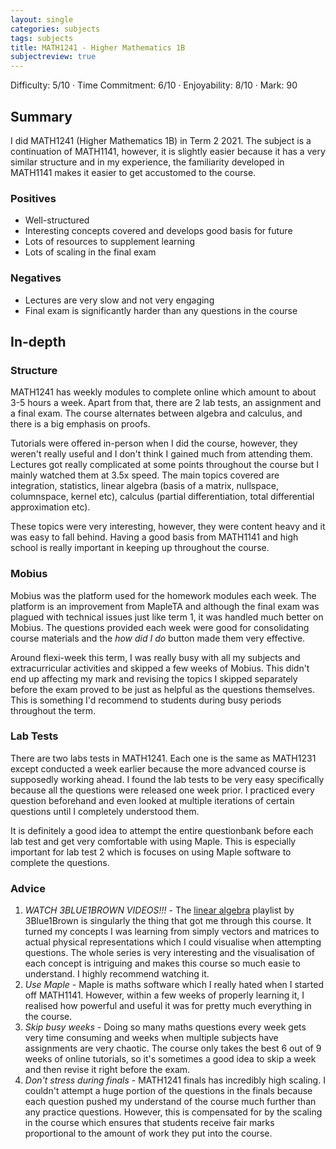 ```yaml
---
layout: single
categories: subjects
tags: subjects
title: MATH1241 - Higher Mathematics 1B
subjectreview: true
---
```


Difficulty: 5/10 · Time Commitment: 6/10 · Enjoyability: 8/10 · Mark: 90

## Summary

I did MATH1241 (Higher Mathematics 1B) in Term 2 2021. The subject is a continuation of MATH1141, however, it is slightly easier because it has a very similar structure and in my experience, the familiarity developed in MATH1141 makes it easier to get accustomed to the course.

### Positives

- Well-structured
- Interesting concepts covered and develops good basis for future
- Lots of resources to supplement learning
- Lots of scaling in the final exam

### Negatives

- Lectures are very slow and not very engaging
- Final exam is significantly harder than any questions in the course

## In-depth

### Structure

MATH1241 has weekly modules to complete online which amount to about 3-5 hours a week. Apart from that, there are 2 lab tests, an assignment and a final exam. The course alternates between algebra and calculus, and there is a big emphasis on proofs.

Tutorials were offered in-person when I did the course, however, they weren't really useful and I don't think I gained much from attending them. Lectures got really complicated at some points throughout the course but I mainly watched them at 3.5x speed. The main topics covered are integration, statistics, linear algebra (basis of a matrix, nullspace, columnspace, kernel etc), calculus (partial differentiation, total differential approximation etc).

These topics were very interesting, however, they were content heavy and it was easy to fall behind. Having a good basis from MATH1141 and high school is really important in keeping up throughout the course.

### Mobius

Mobius was the platform used for the homework modules each week. The platform is an improvement from MapleTA and although the final exam was plagued with technical issues just like term 1, it was handled much better on Mobius. The questions provided each week were good for consolidating course materials and the *how did I do* button made them very effective.

Around flexi-week this term, I was really busy with all my subjects and extracurricular activities and skipped a few weeks of Mobius. This didn't end up affecting my mark and revising the topics I skipped separately before the exam proved to be just as helpful as the questions themselves. This is something I'd recommend to students during busy periods throughout the term.

### Lab Tests

There are two labs tests in MATH1241. Each one is the same as MATH1231 except conducted a week earlier because the more advanced course is supposedly working ahead. I found the lab tests to be very easy specifically because all the questions were released one week prior. I practiced every question beforehand and even looked at multiple iterations of certain questions until I completely understood them.

It is definitely a good idea to attempt the entire questionbank before each lab test and get very comfortable with using Maple. This is especially important for lab test 2 which is focuses on using Maple software to complete the questions.

### Advice

1. *WATCH 3BLUE1BROWN VIDEOS!!!* - The [linear algebra](https://www.youtube.com/playlist?list=PLZHQObOWTQDPD3MizzM2xVFitgF8hE_ab) playlist by 3Blue1Brown is singularly the thing that got me through this course. It turned my concepts I was learning from simply vectors and matrices to actual physical representations which I could visualise when attempting questions. The whole series is very interesting and the visualisation of each concept is intriguing and makes this course so much easie to understand. I highly recommend watching it.
2. *Use Maple* - Maple is maths software which I really hated when I started off MATH1141. However, within a few weeks of properly learning it, I realised how powerful and useful it was for pretty much everything in the course.
3. *Skip busy weeks* - Doing so many maths questions every week gets very time consuming and weeks when multiple subjects have assignments are very chaotic. The course only takes the best 6 out of 9 weeks of online tutorials, so it's sometimes a good idea to skip a week and then revise it right before the exam.
4. *Don't stress during finals* - MATH1241 finals has incredibly high scaling. I couldn't attempt a huge portion of the questions in the finals because each question pushed my understand of the course much further than any practice questions. However, this is compensated for by the scaling in the course which ensures that students receive fair marks proportional to the amount of work they put into the course.